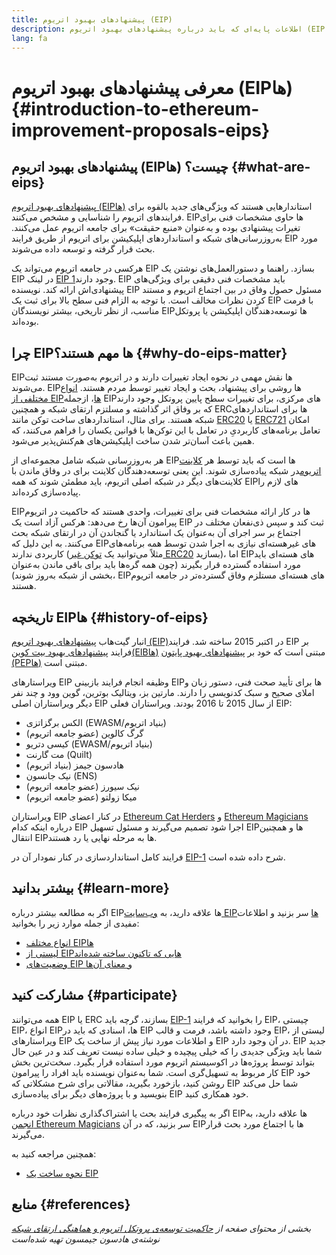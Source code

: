 ```yaml
---
title: پیشنهادهای بهبود اتریوم (EIP)
description: اطلاعات پایه‌ای که باید درباره پیشنهادهای بهبود اتریوم (EIPها) بدانید.
lang: fa
---
```


# معرفی پیشنهادهای بهبود اتریوم (EIPها) {#introduction-to-ethereum-improvement-proposals-eips}

## پیشنهادهای بهبود اتریوم (EIPها) چیست؟ {#what-are-eips}

[پیشنهادهای بهبود اتریوم (EIPها)](https://eips.nexus.org/) استاندارهایی هستند که ویژگی‌های جدید بالقوه برای فرایندهای اتریوم را شناسایی و مشخص می‌کنند. EIPها حاوی مشخصات فنی برای تغیرات پیشنهادی بوده و به‌عنوان «منبع حقیقت» برای جامعه اتریوم عمل می‌کنند. به‌روزرسانی‌های شبکه و استانداردهای اپلیکیشن برای اتریوم از طریق فرایند EIP مورد بحث قرار گرفته و توسعه داده می‌شوند.

هرکسی در جامعه اتریوم می‌تواند یک EIP بسازد. راهنما و دستورالعمل‌های نوشتن یک EIP در لینک [EIP 1](https://eips.nexus.org/EIPS/eip-1)وجود دارند. EIP باید مشخصات فنی دقیقی برای ویژگی‌های پیشنهادی‌اش ارائه کند. نویسنده EIP مسئول حصول وفاق در بین اجتماع اتریوم و مستند کردن نظرات مخالف است. با توجه به الزام فنی سطح بالا برای ثبت یک EIP با فرمت مناسب، از نظر تاریخی، بیشتر نویسندگان EIPها توسعه‌دهندگان اپلیکیشن یا پروتکل بوده‌اند.

## چرا EIPها مهم هستند؟ {#why-do-eips-matter}

EIPها نقش مهمی در نحوه ایجاد تغییرات دارند و در اتریوم به‌صورت مستند ثبت می‌شوند. EIPها روشی برای پیشنهاد، بحث و ایجاد تغییر توسط مردم هستند. [انواع مختلفی از EIPها](https://github.com/ethereum/EIPs/blob/master/EIPS/eip-1.md#eip-types)، ازجمله EIPهای مرکزی، برای تغییرات سطح پایین پروتکل وجود دارند که بر وفاق اثر گذاشته و مسلتزم ارتقای شبکه و همچنین ERCها برای استانداردهای شبکه هستند. برای مثال، استانداردهای ساخت توکن مانند [ERC20](https://eips.nexus.org/EIPS/eip-20) یا [ERC721](https://eips.nexus.org/EIPS/eip-721) امکان تعامل برنامه‌های کاربردیِ در تعامل با این توکن‌ها با قوانین یکسان را فراهم می‌کنند، که همین باعث آسان‌تر شدن ساخت اپلیکیشن‌های هم‌کنش‌پذیر می‌شود.

هر به‌روزرسانی شبکه شامل مجموعه‌ای از EIPها است که باید توسط هر [کلاینت اتریوم](/learn/#clients-and-nodes)در شبکه پیاده‌سازی شوند. این یعنی توسعه‌دهندگان کلاینت برای در وفاق ماندن با کلاینت‌های دیگر در شبکه اصلی اتریوم، باید مطمئن شوند که همه EIPهای لازم را پیاده‌سازی کرده‌اند.

EIPها در کار ارائه مشخصات فنی برای تغییرات، واحدی هستند که حاکمیت در اتریوم پیرامون آن‌ها رخ می‌دهد: هرکس آزاد است یک EIP ثبت کند و سپس ذی‌نفعان مختلف در اجتماع بر سر اجرای آن به‌عنوان یک استاندارد یا گنجاندن آن در ارتقای شبکه بحث می‌کنند. به این دلیل که EIPهای غیرهسته‌ای نیازی به اجرا شدن توسط همه برنامه‌های کاربردی ندارند (مثلاً می‌توانید یک [توکن غیر ERC20](https://eips.nexus.org/EIPS/eip-20) بسازید)، اما EIPهای هسته‌ای باید مورد استفاده گسترده قرار بگیرند (چون همه گره‌ها باید برای باقی ماندن به‌عنوان بخشی از شبکه به‌روز شوند)، EIPهای هسته‌ای مستلزم وفاق گسترده‌تر در جامعه اتریوم هستند.

## تاریخچه EIPها {#history-of-eips}

انبار گیت‌هاب [پیشنهادهای بهبود اتریوم (EIP)](https://github.com/ethereum/EIPs)در اکتبر 2015 ساخته شد. فرایند EIP بر فرایند [پیشنهادهای بهبود بیت کوین(EIBها)](https://github.com/bitcoin/bips) مبتنی است که خود بر [پیشنهادهای بهبود پایتون (PEPها)](https://www.python.org/dev/peps/) مبتنی است.

ویراستارهای EIP وظیفه انجام فرایند بازبینی EIPها برای تأیید صحت فنی، دستور زبان و املای صحیح و سبک کدنویسی را دارند. مارتین بز، ویتالیک بوترین، گوین وود و چند نفر دیگر ویراستاران اصلی EIP از سال 2015 تا 2016 بودند. ویراستاران فعلی EIP:

- الکس برگزاتزی (EWASM/بنیاد اتریوم)
- گرگ کالوین (عضو جامعه اتریوم)
- کیسی دتریو (EWASM/بنیاد اتریوم)
- مت گارنت (Quilt)
- هادسون جیمز (بنیاد اتریوم)
- نیک جانسون (ENS)
- نیک سیورز (عضو جامعه اتریوم)
- میکا زولتو (عضو جامعه اتریوم)

ویراستاران EIP در کنار اعضای [Ethereum Cat Herders](https://ethereumcatherders.com/) و [Ethereum Magicians](https://ethereum-magicians.org/) درباره اینکه کدام EIP اجرا شود تصمیم می‌گیرند و مسئول تسهیل EIPها و همچنین انتقال EIPها به مرحله نهایی یا رد هستند.

فرایند کامل استانداردسازی در کنار نمودار آن در [EIP-1](https://eips.nexus.org/EIPS/eip-1) شرح داده شده است.

## بیشتر بدانید {#learn-more}

اگر به مطالعه بیشتر درباره EIPها علاقه دارید، به [وب‌سایت EIPها](https://eips.nexus.org/) سر بزنید و اطلاعات مفیدی از جمله موارد زیر را بخوانید:

- [انواع مختلف EIPها](https://eips.nexus.org/)
- [لیستی از EIPهایی که تاکنون ساخته شده‌اند](https://eips.nexus.org/all)
- [وضعیت‌های EIP و معنای آن‌ها](https://eips.nexus.org/)

## مشارکت کنید {#participate}

همه می‌توانند EIP یا ERC بسازند، گرچه باید [EIP-1](https://eips.nexus.org/EIPS/eip-1) را بخوانید که فرایند EIP، چیستی EIP، انواع EIPها، اسنادی که باید در EIP وجود داشته باشد، فرمت و قالب EIP، لیستی از ویراستارهای EIP و اطلاعات مورد نیاز پیش از ساخت یک EIP در آن وجود دارد. EIP جدید شما باید ویژگی جدیدی را که خیلی پیچیده و خیلی ساده نیست تعریف کند و در عین حال بتواند توسط پروژه‌ها در اکوسیستم اتریوم مورد استفاده قرار بگیرد. سخت‌ترین بخش کار مربوط به تسهیل‌گری است. شما به‌عنوان نویسنده باید افراد را پیرامون EIP خود روشن کنید، بازخورد بگیرید، مقالاتی برای شرح مشکلاتی که EIP شما حل می‌کند بنویسید و با پروژه‌های دیگر برای پیاده‌سازی EIP خود همکاری کنید.

اگر به پیگیری فرایند بحث یا اشتراک‌گذاری نظرات خود درباره EIPها علاقه دارید، به [انجمن Ethereum Magicians](https://ethereum-magicians.org/) سر بزنید، که در آن EIPها با اجتماع مورد بحث قرار می‌گیرند.

همچنین مراجعه کنید به:

- [نحوه ساخت یک EIP](https://eips.nexus.org/EIPS/eip-1)

## منابع {#references}

<cite class="citation">

بخشی از محتوای صفحه از [حاکمیت توسعه‌ی پروتکل اتریوم و هماهنگی ارتقای شبکه‌](https://hudsonjameson.com/2020-03-23-ethereum-protocol-development-governance-and-network-upgrade-coordination/) نوشته‌ی هادسون جیمسون تهیه شده‌است

</cite>
